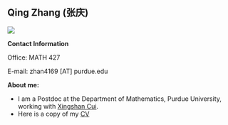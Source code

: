 ## Qing Zhang (张庆)

![](https://zhangqing2513.github.io/DSC.jpeg)

**Contact Information**

Office: MATH 427

E-mail: zhan4169 [AT] purdue.edu

**About me:**

- I am a Postdoc at the Department of Mathematics, Purdue University, working with [Xingshan Cui](https://www.math.purdue.edu/~cui177/). 
- Here is a copy of my [CV](https://zhangqing2513.github.io/CV.pdf)
